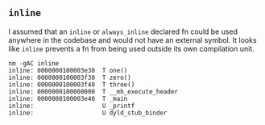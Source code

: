 ## `inline`

I assumed that an `inline` or `always_inline` declared fn could be used anywhere in the codebase and would not have an external symbol.  It looks like `inline` prevents a fn from being used outside its own compilation unit.

```
nm -gAC inline
inline: 0000000100003e30  T one()
inline: 0000000100003f30  T zero()
inline: 0000000100003f40  T three()
inline: 0000000100000000  T __mh_execute_header
inline: 0000000100003e40  T _main
inline:                   U _printf
inline:                   U dyld_stub_binder
```
